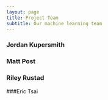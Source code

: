 ```yaml
---
layout: page
title: Project Team
subtitle: Our machine learning team
---
```



### Jordan Kupersmith


### Matt Post


### Riley Rustad


###Eric Tsai


